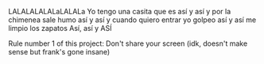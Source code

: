 LALALALALALaLALALa
Yo tengo una casita que es así y así
y por la chimenea sale humo así y así
y cuando quiero entrar
yo golpeo así y así
me limpio los zapatos
Así, así y ASÍ


Rule number 1 of this project: Don't share your screen (idk, doesn't make sense but frank's gone insane)
